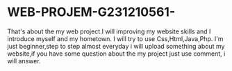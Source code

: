 # WEB-PROJEM-G231210561-
That's about the my web project.I will improving my website skills and I introduce myself and my hometown.
I will try to use Css,Html,Java,Php.
I'm just beginner,step to step almost everyday i will upload something about my website,if you have some question about the my project just use comment, i will answer.
